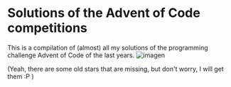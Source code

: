 # Solutions of the Advent of Code competitions
This is a compilation of (almost) all my solutions of the programming challenge Advent of Code of the last years.
![imagen](https://user-images.githubusercontent.com/46384243/211393202-9c79dd55-60f3-4607-81e5-64d92437e89e.png)

(Yeah, there are some old stars that are missing, but don't worry, I will get them :P )
